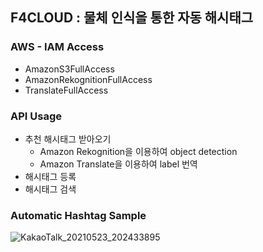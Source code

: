 ## F4CLOUD : 물체 인식을 통한 자동 해시태그

### AWS - IAM Access
   -  AmazonS3FullAccess
   -  AmazonRekognitionFullAccess
   - TranslateFullAccess

### API Usage
* 추천 해시태그 받아오기
   * Amazon Rekognition을 이용하여 object detection
   * Amazon Translate을 이용하여 label 번역
* 해시태그 등록
* 해시태그 검색

### Automatic Hashtag Sample
![KakaoTalk_20210523_202433895](https://user-images.githubusercontent.com/68395698/119258717-e9e6af80-bc05-11eb-8962-9abdb36f77b8.gif)
